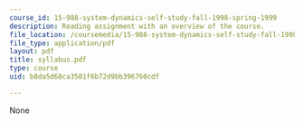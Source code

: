 ```yaml
---
course_id: 15-988-system-dynamics-self-study-fall-1998-spring-1999
description: Reading assignment with an overview of the course.
file_location: /coursemedia/15-988-system-dynamics-self-study-fall-1998-spring-1999/b8da5d68ca3501f6b72d9bb396760cdf_syllabus.pdf
file_type: application/pdf
layout: pdf
title: syllabus.pdf
type: course
uid: b8da5d68ca3501f6b72d9bb396760cdf

---
```

None
